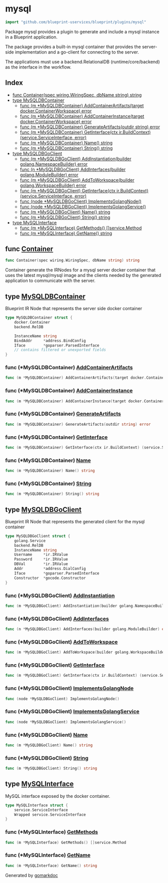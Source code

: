 <!-- Code generated by gomarkdoc. DO NOT EDIT -->

# mysql

```go
import "github.com/blueprint-uservices/blueprint/plugins/mysql"
```

Package mysql provides a plugin to generate and include a mysql instance in a Blueprint application.

The package provides a built\-in mysql container that provides the server\-side implementation and a go\-client for connecting to the server.

The applications must use a backend.RelationalDB \(runtime/core/backend\) as the interface in the workflow.

## Index

- [func Container\(spec wiring.WiringSpec, dbName string\) string](<#Container>)
- [type MySQLDBContainer](<#MySQLDBContainer>)
  - [func \(m \*MySQLDBContainer\) AddContainerArtifacts\(target docker.ContainerWorkspace\) error](<#MySQLDBContainer.AddContainerArtifacts>)
  - [func \(m \*MySQLDBContainer\) AddContainerInstance\(target docker.ContainerWorkspace\) error](<#MySQLDBContainer.AddContainerInstance>)
  - [func \(m \*MySQLDBContainer\) GenerateArtifacts\(outdir string\) error](<#MySQLDBContainer.GenerateArtifacts>)
  - [func \(m \*MySQLDBContainer\) GetInterface\(ctx ir.BuildContext\) \(service.ServiceInterface, error\)](<#MySQLDBContainer.GetInterface>)
  - [func \(m \*MySQLDBContainer\) Name\(\) string](<#MySQLDBContainer.Name>)
  - [func \(m \*MySQLDBContainer\) String\(\) string](<#MySQLDBContainer.String>)
- [type MySQLDBGoClient](<#MySQLDBGoClient>)
  - [func \(m \*MySQLDBGoClient\) AddInstantiation\(builder golang.NamespaceBuilder\) error](<#MySQLDBGoClient.AddInstantiation>)
  - [func \(n \*MySQLDBGoClient\) AddInterfaces\(builder golang.ModuleBuilder\) error](<#MySQLDBGoClient.AddInterfaces>)
  - [func \(m \*MySQLDBGoClient\) AddToWorkspace\(builder golang.WorkspaceBuilder\) error](<#MySQLDBGoClient.AddToWorkspace>)
  - [func \(m \*MySQLDBGoClient\) GetInterface\(ctx ir.BuildContext\) \(service.ServiceInterface, error\)](<#MySQLDBGoClient.GetInterface>)
  - [func \(node \*MySQLDBGoClient\) ImplementsGolangNode\(\)](<#MySQLDBGoClient.ImplementsGolangNode>)
  - [func \(node \*MySQLDBGoClient\) ImplementsGolangService\(\)](<#MySQLDBGoClient.ImplementsGolangService>)
  - [func \(m \*MySQLDBGoClient\) Name\(\) string](<#MySQLDBGoClient.Name>)
  - [func \(m \*MySQLDBGoClient\) String\(\) string](<#MySQLDBGoClient.String>)
- [type MySQLInterface](<#MySQLInterface>)
  - [func \(m \*MySQLInterface\) GetMethods\(\) \[\]service.Method](<#MySQLInterface.GetMethods>)
  - [func \(m \*MySQLInterface\) GetName\(\) string](<#MySQLInterface.GetName>)


<a name="Container"></a>
## func [Container](<https://gitlab.mpi-sws.org/cld/blueprint2/blueprint/blob/main/plugins/mysql/wiring.go#L22>)

```go
func Container(spec wiring.WiringSpec, dbName string) string
```

Container generate the IRNodes for a mysql server docker container that uses the latest mysql/mysql image and the clients needed by the generated application to communicate with the server.

<a name="MySQLDBContainer"></a>
## type [MySQLDBContainer](<https://gitlab.mpi-sws.org/cld/blueprint2/blueprint/blob/main/plugins/mysql/ir_mysql_container.go#L14-L23>)

Blueprint IR Node that represents the server side docker container

```go
type MySQLDBContainer struct {
    docker.Container
    backend.RelDB

    InstanceName string
    BindAddr     *address.BindConfig
    Iface        *goparser.ParsedInterface
    // contains filtered or unexported fields
}
```

<a name="MySQLDBContainer.AddContainerArtifacts"></a>
### func \(\*MySQLDBContainer\) [AddContainerArtifacts](<https://gitlab.mpi-sws.org/cld/blueprint2/blueprint/blob/main/plugins/mysql/ir_mysql_container.go#L84>)

```go
func (m *MySQLDBContainer) AddContainerArtifacts(target docker.ContainerWorkspace) error
```



<a name="MySQLDBContainer.AddContainerInstance"></a>
### func \(\*MySQLDBContainer\) [AddContainerInstance](<https://gitlab.mpi-sws.org/cld/blueprint2/blueprint/blob/main/plugins/mysql/ir_mysql_container.go#L88>)

```go
func (m *MySQLDBContainer) AddContainerInstance(target docker.ContainerWorkspace) error
```



<a name="MySQLDBContainer.GenerateArtifacts"></a>
### func \(\*MySQLDBContainer\) [GenerateArtifacts](<https://gitlab.mpi-sws.org/cld/blueprint2/blueprint/blob/main/plugins/mysql/ir_mysql_container.go#L80>)

```go
func (m *MySQLDBContainer) GenerateArtifacts(outdir string) error
```



<a name="MySQLDBContainer.GetInterface"></a>
### func \(\*MySQLDBContainer\) [GetInterface](<https://gitlab.mpi-sws.org/cld/blueprint2/blueprint/blob/main/plugins/mysql/ir_mysql_container.go#L75>)

```go
func (m *MySQLDBContainer) GetInterface(ctx ir.BuildContext) (service.ServiceInterface, error)
```



<a name="MySQLDBContainer.Name"></a>
### func \(\*MySQLDBContainer\) [Name](<https://gitlab.mpi-sws.org/cld/blueprint2/blueprint/blob/main/plugins/mysql/ir_mysql_container.go#L71>)

```go
func (m *MySQLDBContainer) Name() string
```



<a name="MySQLDBContainer.String"></a>
### func \(\*MySQLDBContainer\) [String](<https://gitlab.mpi-sws.org/cld/blueprint2/blueprint/blob/main/plugins/mysql/ir_mysql_container.go#L67>)

```go
func (m *MySQLDBContainer) String() string
```



<a name="MySQLDBGoClient"></a>
## type [MySQLDBGoClient](<https://gitlab.mpi-sws.org/cld/blueprint2/blueprint/blob/main/plugins/mysql/ir_client.go#L18-L28>)

Blueprint IR Node that represents the generated client for the mysql container

```go
type MySQLDBGoClient struct {
    golang.Service
    backend.RelDB
    InstanceName string
    Username     *ir.IRValue
    Password     *ir.IRValue
    DBVal        *ir.IRValue
    Addr         *address.DialConfig
    Iface        *goparser.ParsedInterface
    Constructor  *gocode.Constructor
}
```

<a name="MySQLDBGoClient.AddInstantiation"></a>
### func \(\*MySQLDBGoClient\) [AddInstantiation](<https://gitlab.mpi-sws.org/cld/blueprint2/blueprint/blob/main/plugins/mysql/ir_client.go#L84>)

```go
func (m *MySQLDBGoClient) AddInstantiation(builder golang.NamespaceBuilder) error
```



<a name="MySQLDBGoClient.AddInterfaces"></a>
### func \(\*MySQLDBGoClient\) [AddInterfaces](<https://gitlab.mpi-sws.org/cld/blueprint2/blueprint/blob/main/plugins/mysql/ir_client.go#L80>)

```go
func (n *MySQLDBGoClient) AddInterfaces(builder golang.ModuleBuilder) error
```



<a name="MySQLDBGoClient.AddToWorkspace"></a>
### func \(\*MySQLDBGoClient\) [AddToWorkspace](<https://gitlab.mpi-sws.org/cld/blueprint2/blueprint/blob/main/plugins/mysql/ir_client.go#L76>)

```go
func (m *MySQLDBGoClient) AddToWorkspace(builder golang.WorkspaceBuilder) error
```



<a name="MySQLDBGoClient.GetInterface"></a>
### func \(\*MySQLDBGoClient\) [GetInterface](<https://gitlab.mpi-sws.org/cld/blueprint2/blueprint/blob/main/plugins/mysql/ir_client.go#L72>)

```go
func (m *MySQLDBGoClient) GetInterface(ctx ir.BuildContext) (service.ServiceInterface, error)
```



<a name="MySQLDBGoClient.ImplementsGolangNode"></a>
### func \(\*MySQLDBGoClient\) [ImplementsGolangNode](<https://gitlab.mpi-sws.org/cld/blueprint2/blueprint/blob/main/plugins/mysql/ir_client.go#L94>)

```go
func (node *MySQLDBGoClient) ImplementsGolangNode()
```



<a name="MySQLDBGoClient.ImplementsGolangService"></a>
### func \(\*MySQLDBGoClient\) [ImplementsGolangService](<https://gitlab.mpi-sws.org/cld/blueprint2/blueprint/blob/main/plugins/mysql/ir_client.go#L95>)

```go
func (node *MySQLDBGoClient) ImplementsGolangService()
```



<a name="MySQLDBGoClient.Name"></a>
### func \(\*MySQLDBGoClient\) [Name](<https://gitlab.mpi-sws.org/cld/blueprint2/blueprint/blob/main/plugins/mysql/ir_client.go#L48>)

```go
func (m *MySQLDBGoClient) Name() string
```



<a name="MySQLDBGoClient.String"></a>
### func \(\*MySQLDBGoClient\) [String](<https://gitlab.mpi-sws.org/cld/blueprint2/blueprint/blob/main/plugins/mysql/ir_client.go#L44>)

```go
func (m *MySQLDBGoClient) String() string
```



<a name="MySQLInterface"></a>
## type [MySQLInterface](<https://gitlab.mpi-sws.org/cld/blueprint2/blueprint/blob/main/plugins/mysql/ir_mysql_container.go#L26-L29>)

MySQL interface exposed by the docker container.

```go
type MySQLInterface struct {
    service.ServiceInterface
    Wrapped service.ServiceInterface
}
```

<a name="MySQLInterface.GetMethods"></a>
### func \(\*MySQLInterface\) [GetMethods](<https://gitlab.mpi-sws.org/cld/blueprint2/blueprint/blob/main/plugins/mysql/ir_mysql_container.go#L35>)

```go
func (m *MySQLInterface) GetMethods() []service.Method
```



<a name="MySQLInterface.GetName"></a>
### func \(\*MySQLInterface\) [GetName](<https://gitlab.mpi-sws.org/cld/blueprint2/blueprint/blob/main/plugins/mysql/ir_mysql_container.go#L31>)

```go
func (m *MySQLInterface) GetName() string
```



Generated by [gomarkdoc](<https://github.com/princjef/gomarkdoc>)
